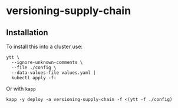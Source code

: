 # versioning-supply-chain

## Installation

To install this into a cluster use:

```
ytt \
  --ignore-unknown-comments \
  --file ./config \
  --data-values-file values.yaml |
  kubectl apply -f-
```

Or with `kapp`

```
kapp -y deploy -a versioning-supply-chain -f <(ytt -f ./config)
```
